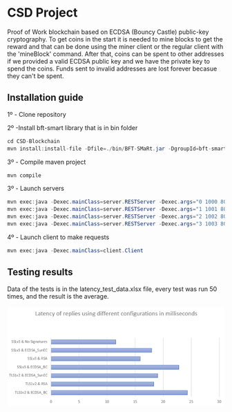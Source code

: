 # CSD Project

Proof of Work blockchain based on ECDSA (Bouncy Castle) public-key cryptography. To get coins in the start it is needed to mine blocks to get the reward and that can be done using the miner client or the regular client with the 'mineBlock' command. After that, coins can be spent to other addresses if we provided a valid ECDSA public key and we have the private key to spend the coins. Funds sent to invalid addresses are lost forever becasue they can't be spent.

## Installation guide

1º - Clone repository

2º -Install bft-smart library that is in bin folder
``` java
cd CSD-Blockchain
mvn install:install-file -Dfile=./bin/BFT-SMaRt.jar -DgroupId=bft-smart -DartifactId=library -Dversion=1.2 -Dpackaging=jar
```

3º - Compile maven project
``` java
mvn compile
``` 

3º - Launch servers
``` java
mvn exec:java -Dexec.mainClass=server.RESTServer -Dexec.args="0 1000 8080"
mvn exec:java -Dexec.mainClass=server.RESTServer -Dexec.args="1 1001 8081"
mvn exec:java -Dexec.mainClass=server.RESTServer -Dexec.args="2 1002 8082"
mvn exec:java -Dexec.mainClass=server.RESTServer -Dexec.args="3 1003 8083"
``` 

4º - Launch client to make requests
``` java
mvn exec:java -Dexec.mainClass=client.Client
```
## Testing results
Data of the tests is in the latency_test_data.xlsx file, every test was run 50 times, and the result is the average.
<br /> <br /> 
![alt text](latency_test.PNG)
